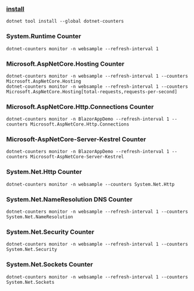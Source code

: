 ### [install](https://docs.microsoft.com/zh-cn/dotnet/core/diagnostics/dotnet-counters) 
```
dotnet tool install --global dotnet-counters
```

### System.Runtime Counter
```
dotnet-counters monitor -n websample --refresh-interval 1
```

### Microsoft.AspNetCore.Hosting Counter
```
dotnet-counters monitor -n websample --refresh-interval 1 --counters Microsoft.AspNetCore.Hosting
dotnet-counters monitor -n websample --refresh-interval 1 --counters Microsoft.AspNetCore.Hosting[total-requests,requests-per-second]
```

### Microsoft.AspNetCore.Http.Connections Counter
```
dotnet-counters monitor -n BlazorAppDemo --refresh-interval 1 --counters Microsoft.AspNetCore.Http.Connections
```

### Microsoft-AspNetCore-Server-Kestrel Counter
```
dotnet-counters monitor -n BlazorAppDemo --refresh-interval 1 --counters Microsoft-AspNetCore-Server-Kestrel
```

### System.Net.Http Counter
```
dotnet-counters monitor -n websample --counters System.Net.Http
``` 

### System.Net.NameResolution  DNS Counter
```
dotnet-counters monitor -n websample --refresh-interval 1 --counters System.Net.NameResolution
```

### System.Net.Security Counter
```
dotnet-counters monitor -n websample --refresh-interval 1 --counters System.Net.Security
```

### System.Net.Sockets Counter
```
dotnet-counters monitor -n websample --refresh-interval 1 --counters System.Net.Sockets
```
